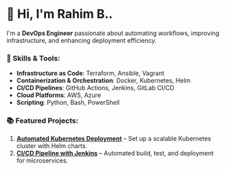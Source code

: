 # 👋 Hi, I'm **Rahim B.**.

I'm a **DevOps Engineer** passionate about automating workflows, improving infrastructure, and enhancing deployment efficiency.

### 🚀 Skills & Tools:
- **Infrastructure as Code**: Terraform, Ansible, Vagrant
- **Containerization & Orchestration**: Docker, Kubernetes, Helm
- **CI/CD Pipelines**: GitHub Actions, Jenkins, GitLab CI/CD
- **Cloud Platforms**: AWS, Azure
- **Scripting**: Python, Bash, PowerShell

### 📚 Featured Projects:
1. **[Automated Kubernetes Deployment](https://github.com/rahimbtc1994/k8s-deploy)** – Set up a scalable Kubernetes cluster with Helm charts.
2. **[CI/CD Pipeline with Jenkins](https://github.com/rahimbtc1994/jenkins-pipeline)** – Automated build, test, and deployment for microservices.

